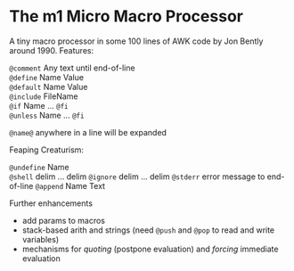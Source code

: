 # The m1 Micro Macro Processor

A tiny macro processor in some 100 lines of AWK code
by Jon Bently around 1990. Features:

`@comment` Any text until end-of-line  
`@define` Name Value  
`@default` Name Value  
`@include` FileName  
`@if` Name ... `@fi`  
`@unless` Name ... `@fi`  

`@name@` anywhere in a line will be expanded

Feaping Creaturism:

`@undefine` Name  
`@shell` delim ... delim
`@ignore` delim ... delim
`@stderr` error message to end-of-line
`@append` Name Text

Further enhancements

- add params to macros
- stack-based arith and strings
  (need `@push` and `@pop` to read and write variables)
- mechanisms for *quoting* (postpone evaluation)
  and *forcing* immediate evaluation
